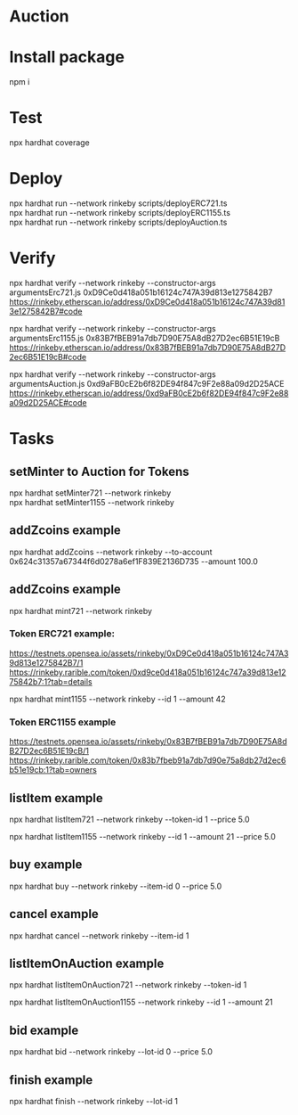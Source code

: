 # Auction

# Install package

npm i

# Test

npx hardhat coverage<br />

# Deploy

npx hardhat run --network rinkeby scripts/deployERC721.ts<br />
npx hardhat run --network rinkeby scripts/deployERC1155.ts<br />
npx hardhat run --network rinkeby scripts/deployAuction.ts<br />

# Verify

npx hardhat verify --network rinkeby --constructor-args argumentsErc721.js 0xD9Ce0d418a051b16124c747A39d813e1275842B7 <br />
https://rinkeby.etherscan.io/address/0xD9Ce0d418a051b16124c747A39d813e1275842B7#code<br />

npx hardhat verify --network rinkeby --constructor-args argumentsErc1155.js 0x83B7fBEB91a7db7D90E75A8dB27D2ec6B51E19cB<br />
https://rinkeby.etherscan.io/address/0x83B7fBEB91a7db7D90E75A8dB27D2ec6B51E19cB#code<br />

npx hardhat verify --network rinkeby --constructor-args argumentsAuction.js 0xd9aFB0cE2b6f82DE94f847c9F2e88a09d2D25ACE<br />
https://rinkeby.etherscan.io/address/0xd9aFB0cE2b6f82DE94f847c9F2e88a09d2D25ACE#code<br />

# Tasks 

## setMinter to Auction for Tokens

npx hardhat setMinter721 --network rinkeby<br />
npx hardhat setMinter1155 --network rinkeby<br />

## addZcoins example

npx hardhat addZcoins --network rinkeby --to-account 0x624c31357a67344f6d0278a6ef1F839E2136D735 --amount 100.0<br />

## addZcoins example

npx hardhat mint721 --network rinkeby<br />

### Token ERC721 example:
https://testnets.opensea.io/assets/rinkeby/0xD9Ce0d418a051b16124c747A39d813e1275842B7/1<br />
https://rinkeby.rarible.com/token/0xd9ce0d418a051b16124c747a39d813e1275842b7:1?tab=details<br />

npx hardhat mint1155 --network rinkeby --id 1 --amount 42<br />

### Token ERC1155 example
https://testnets.opensea.io/assets/rinkeby/0x83B7fBEB91a7db7D90E75A8dB27D2ec6B51E19cB/1<br />
https://rinkeby.rarible.com/token/0x83b7fbeb91a7db7d90e75a8db27d2ec6b51e19cb:1?tab=owners

## listItem example

npx hardhat listItem721 --network rinkeby --token-id 1 --price 5.0<br />

npx hardhat listItem1155 --network rinkeby --id 1 --amount 21 --price 5.0<br />


## buy example

npx hardhat buy --network rinkeby --item-id 0 --price 5.0

## cancel example

npx hardhat cancel --network rinkeby --item-id 1

## listItemOnAuction example

npx hardhat listItemOnAuction721 --network rinkeby --token-id 1<br />

npx hardhat listItemOnAuction1155 --network rinkeby --id 1 --amount 21

## bid example

npx hardhat bid --network rinkeby --lot-id 0 --price 5.0<br />

## finish example
npx hardhat finish --network rinkeby --lot-id 1<br />

